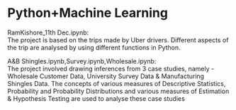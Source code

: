 # Python+Machine Learning
RamKishore_11th Dec.ipynb:  
The project is based on the trips made by Uber drivers. Different aspects of the trip are analysed by using different functions in Python.

A&B Shingles.ipynb,Survey.ipynb,Wholesale.ipynb:  
The project involved drawing inferences from 3 case studies, namely - Wholesale Customer Data, University Survey Data & Manufacturing Shingles Data. The concepts of various measures of Descriptive Statistics, Probability and Probability Distributions and various measures of Estimation & Hypothesis Testing are used to analyse these case studies
